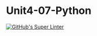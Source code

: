 # Unit4-07-Python
[![GitHub's Super Linter](README.md/../../../workflows/Mr%20Coxall's%20Super%20Linter/badge.svg)](README.md/../../../actions)
